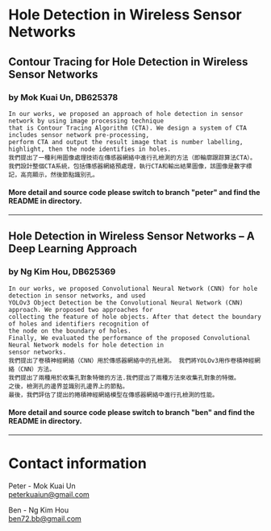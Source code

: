# Hole Detection in Wireless Sensor Networks
## Contour Tracing for Hole Detection in Wireless Sensor Networks   
### by Mok Kuai Un, DB625378
    In our works, we proposed an approach of hole detection in sensor network by using image processing technique  
    that is Contour Tracing Algorithm (CTA). We design a system of CTA includes sensor network pre-processing,  
    perform CTA and output the result image that is number labelling, highlight, then the node identifies in holes.  
    我們提出了一種利用圖像處理技術在傳感器網絡中進行孔檢測的方法（即輪廓跟踪算法CTA）。
    我們設計整個CTA系統，包括傳感器網絡預處理，執行CTA和輸出結果圖像，該圖像是數字標記，高亮顯示，然後節點識別孔。

#### More detail and source code please switch to branch "peter" and find the README in directory.

---

## Hole Detection in Wireless Sensor Networks – A Deep Learning Approach  
### by Ng Kim Hou, DB625369
    In our works, we proposed Convolutional Neural Network (CNN) for hole detection in sensor networks, and used
    YOLOv3 Object Detection be the Convolutional Neural Network (CNN) approach. We proposed two approaches for
    collecting the feature of hole objects. After that detect the boundary of holes and identifiers recognition of
    the node on the boundary of holes.
    Finally, We evaluated the performance of the proposed Convolutional Neural Network models for hole detection in
    sensor networks.
    我們提出了卷積神經網絡（CNN）用於傳感器網絡中的孔檢測。 我們將YOLOv3用作卷積神經網絡（CNN）方法。
    我們提出了兩種用於收集孔對象特徵的方法.我們提出了兩種方法來收集孔對象的特徵。 
    之後，檢測孔的邊界並識別孔邊界上的節點。
    最後，我們評估了提出的捲積神經網絡模型在傳感器網絡中進行孔檢測的性能。  

#### More detail and source code please switch to branch "ben" and find the README in directory.

---
# Contact information
Peter - Mok Kuai Un  
peterkuaiun@gmail.com  

Ben - Ng Kim Hou  
ben72.bb@gmail.com
